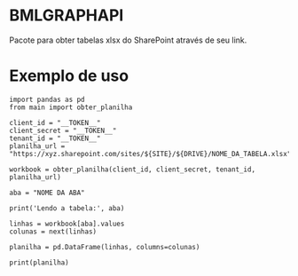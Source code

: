 # BMLGRAPHAPI

Pacote para obter tabelas xlsx do SharePoint através de seu link.

# Exemplo de uso
```
import pandas as pd
from main import obter_planilha

client_id = "__TOKEN__"
client_secret = "__TOKEN__"
tenant_id = "__TOKEN__"
planilha_url = "https://xyz.sharepoint.com/sites/${SITE}/${DRIVE}/NOME_DA_TABELA.xlsx"

workbook = obter_planilha(client_id, client_secret, tenant_id, planilha_url)

aba = "NOME DA ABA"

print('Lendo a tabela:', aba)

linhas = workbook[aba].values
colunas = next(linhas)

planilha = pd.DataFrame(linhas, columns=colunas)

print(planilha)
```